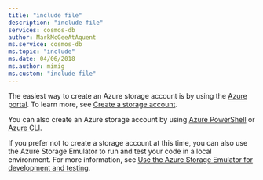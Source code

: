 ```yaml
---
title: "include file"
description: "include file"
services: cosmos-db
author: MarkMcGeeAtAquent
ms.service: cosmos-db
ms.topic: "include"
ms.date: 04/06/2018
ms.author: mimig
ms.custom: "include file"
---
```

The easiest way to create an Azure storage account is by using the [Azure portal](https://portal.azure.com). To learn more, see [Create a storage account](../../storage/common/storage-account-create.md).

You can also create an Azure storage account by using [Azure PowerShell](/powershell/module/az.storage/) or [Azure CLI](../../storage/blobs/storage-quickstart-blobs-cli.md).

If you prefer not to create a storage account at this time, you can also use the Azure Storage Emulator to run and test your code in a local environment. For more information, see [Use the Azure Storage Emulator for development and testing](../../storage/common/storage-use-emulator.md).